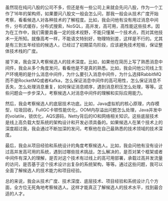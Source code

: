 <font style="color:rgba(0, 0, 0, 0.82);">虽然现在纯问八股的公司不多，但还是有一些公司上来就会先问八股，作为一个工作了16年的架构师，如果要问八股文一般会怎么问，那我一般会从技术广度开始考察，看看候选人对各种技术的了解程度。比如，我会问他有没有用过消息中间件，分布式缓存，分布式搜索，NoSQL，高并发，高可用，高性能这些技术。因为在工作中，我们需要具备一定的技术视野，不能只懂某一个技术点，而对其他技术一无所知。就像高考一样，不能语文特别好，物理特别差，这样是不行的。尤其是有三到五年经验的候选人，已经过了初期菜鸟阶段，应该避免技术短板，保证整体技术栈的广度。</font>

<font style="color:rgba(0, 0, 0, 0.82);">接下来，我会深入考察候选人的技术深度。比如，如果他在简历上写了熟悉消息中间件，我会从多个角度发问，看看他是不是真的熟悉。比如，我会问他公司线上生产环境用的是什么消息中间件，为什么要引入消息中间件，为什么选择RabbitMQ而不是RocketMQ或者Kafka，怎么保证消息中间件的高可用性，怎么保证消息不丢失，怎么处理消息重复，如何保证消息顺序，遇到消息积压怎么处理，等等。这些问题会一步步深入，考察候选人对消息中间件的理解和实际应用能力。</font>

<font style="color:rgba(0, 0, 0, 0.82);">然后，我会考察候选人的底层技术功底。比如，Java虚拟机的核心原理，内存模型，垃圾回收，FullGC卡顿性能优化，OOM内存溢出问题怎么处理，Java并发中的volatile，锁优化，AQS源码，Netty背后的IO和网络相关知识。这些底层技术是线上高负载大型系统的架构设计和开发必须具备的。如果候选人在某个技术上的深度超过我，我会通过不断加深的发问，考察他在自己最熟悉的技术领域的技术深度。</font>

<font style="color:rgba(0, 0, 0, 0.82);">最后，我会从项目经验和系统设计的角度考察候选人。比如，我会问他有没有设计过高并发高可用的系统，遇到过哪些技术挑战，怎么解决的，是否对某个框架或者中间件有深入的理解，是否对这个技术有过线上的高可用部署，承载过高并发流量的访问，是否基于这个技术设计出复杂的系统架构，等等。通过这些问题，我可以全面了解候选人的技术能力和项目经验。</font>

<font style="color:rgba(0, 0, 0, 0.82);">总的来说，我会从技术广度、技术深度、底层技术、项目经验和系统设计几个方面，全方位无死角地考察候选人。这样才能真正了解候选人的技术水平，找到最合适的人才。</font>

<font style="color:rgba(0, 0, 0, 0.82);"></font>

